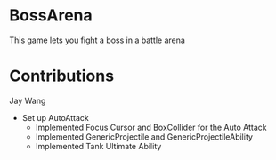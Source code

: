 # BossArena

This game lets you fight a boss in a battle arena

# Contributions
Jay Wang
- Set up AutoAttack
    - Implemented Focus Cursor and BoxCollider for the Auto Attack
    - Implemented GenericProjectile and GenericProjectileAbility
    - Implemented Tank Ultimate Ability
